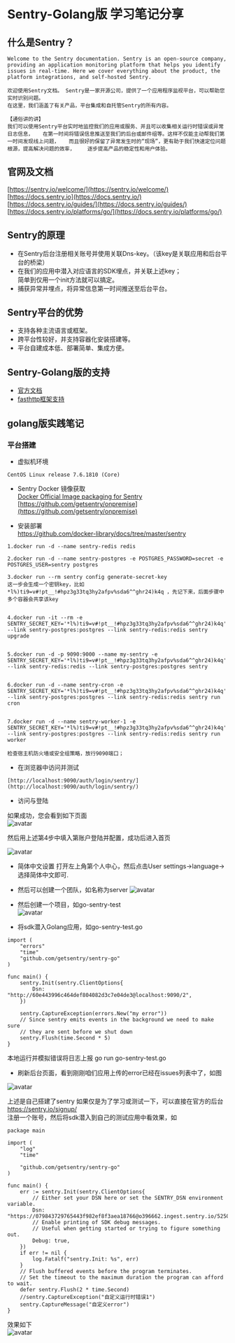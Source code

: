 # Sentry-Golang版 学习笔记分享
## 什么是Sentry？
```
Welcome to the Sentry documentation. Sentry is an open-source company,   
providing an application monitoring platform that helps you identify    
issues in real-time. Here we cover everything about the product, the    platform integrations, and self-hosted Sentry.    

欢迎使用Sentry文档。 Sentry是一家开源公司，提供了一个应用程序监视平台，可以帮助您实时识别问题。  
在这里，我们涵盖了有关产品，平台集成和自托管Sentry的所有内容。

【通俗讲的讲】
我们可以使用Sentry平台实时地监控我们的应用或服务、并且可以收集相关运行时错误或异常日志信息，   在第一时间将错误信息推送至我们的后台或邮件组等。这样不仅能主动帮我们第一时间发现线上问题，   而且很好的保留了异常发生时的“现场”，更有助于我们快速定位问题根源，提高解决问题的效率，    逐步提高产品的稳定性和用户体验。        
```

## 官网及文档
[https://sentry.io/welcome/](https://sentry.io/welcome/)  
[https://docs.sentry.io](https://docs.sentry.io/)  
[https://docs.sentry.io/guides/](https://docs.sentry.io/guides/)   
[https://docs.sentry.io/platforms/go/](https://docs.sentry.io/platforms/go/)    


## Sentry的原理
- 在Sentry后台注册相关账号并使用关联Dns-key。（该key是关联应用和后台平台的桥梁）  
- 在我们的应用中潜入对应语言的SDK埋点，并关联上述key；    
  简单到仅用一个init方法就可以搞定。 
- 捕获异常并埋点，将异常信息第一时间推送至后台平台。  


## Sentry平台的优势
- 支持各种主流语言或框架。
- 跨平台性较好，并支持容器化安装搭建等。
- 平台自建成本低、部署简单、集成方便。   


## Sentry-Golang版的支持
- [官方文档](https://docs.sentry.io/platforms/go/)
- [fasthttp框架支持](https://docs.sentry.io/platforms/go/fasthttp/)   

## golang版实践笔记
### 平台搭建
- 虚拟机环境
```
CentOS Linux release 7.6.1810 (Core)
```
- Sentry Docker 镜像获取    
[Docker Official Image packaging for Sentry](https://github.com/getsentry/docker-sentry)  
[https://github.com/getsentry/onpremise](https://github.com/getsentry/onpremise)


- 安装部署  
https://github.com/docker-library/docs/tree/master/sentry  
```
1.docker run -d --name sentry-redis redis

2.docker run -d --name sentry-postgres -e POSTGRES_PASSWORD=secret -e POSTGRES_USER=sentry postgres

3.docker run --rm sentry config generate-secret-key
这一步会生成一个密钥key，比如 *l%)ti9=v#!pt__!#hpz3g33tq3hy2afpv%sda6^^ghr24)k4q ，先记下来，后面步骤中多个容器会共享该key 


4.docker run -it --rm -e SENTRY_SECRET_KEY='*l%)ti9=v#!pt__!#hpz3g33tq3hy2afpv%sda6^^ghr24)k4q' --link sentry-postgres:postgres --link sentry-redis:redis sentry upgrade


5.docker run -d -p 9090:9000 --name my-sentry -e SENTRY_SECRET_KEY='*l%)ti9=v#!pt__!#hpz3g33tq3hy2afpv%sda6^^ghr24)k4q' --link sentry-redis:redis --link sentry-postgres:postgres sentry


6.docker run -d --name sentry-cron -e SENTRY_SECRET_KEY='*l%)ti9=v#!pt__!#hpz3g33tq3hy2afpv%sda6^^ghr24)k4q' --link sentry-postgres:postgres --link sentry-redis:redis sentry run cron


7.docker run -d --name sentry-worker-1 -e SENTRY_SECRET_KEY='*l%)ti9=v#!pt__!#hpz3g33tq3hy2afpv%sda6^^ghr24)k4q' --link sentry-postgres:postgres --link sentry-redis:redis sentry run worker

检查宿主机防火墙或安全组策略，放行9090端口；

```
- 在浏览器中访问并测试
```
[http://localhost:9090/auth/login/sentry/](http://localhost:9090/auth/login/sentry/)
```

- 访问与登陆  

如果成功，您会看到如下页面      
![avatar](https://github.com/jordy1024/tool-guide/blob/master/sentry/images/access-succ.png?raw=true)  

然后用上述第4步中填入第账户登陆并配置，成功后进入首页    

![avatar](https://github.com/jordy1024/tool-guide/blob/master/sentry/images/sentry-login-index.png?raw=true)



- 简体中文设置
打开左上角第个人中心，然后点击User settings->language-> 选择简体中文即可.

- 然后可以创建一个团队，如名称为server 
![avatar](https://github.com/jordy1024/tool-guide/blob/master/sentry/images/create-team.png?raw=true)


- 然后创建一个项目，如go-sentry-test    
![avatar](https://github.com/jordy1024/tool-guide/blob/master/sentry/images/create-project2.png?raw=true)



- 将sdk潜入Golang应用，如go-sentry-test.go  
```
import (
	"errors"
	"time"
	"github.com/getsentry/sentry-go"
)

func main() {
	sentry.Init(sentry.ClientOptions{
		Dsn: "http://60e443996c464def804082d3c7e04de3@localhost:9090/2",
	})

	sentry.CaptureException(errors.New("my error"))
	// Since sentry emits events in the background we need to make sure
	// they are sent before we shut down
	sentry.Flush(time.Second * 5)
}
```
 
本地运行并模拟错误将日志上报
go run go-sentry-test.go 

- 刷新后台页面，看到刚刚咱们应用上传的error已经在issues列表中了，如图  

![avatar](https://github.com/jordy1024/tool-guide/blob/master/sentry/images/sentry-issues-upload.png?raw=true)



上述是自己搭建了sentry
如果仅是为了学习或测试一下，可以直接在官方的后台
https://sentry.io/signup/  
注册一个账号，然后将sdk潜入到自己的测试应用中看效果，如
```
package main

import (
    "log"
    "time"

    "github.com/getsentry/sentry-go"
)

func main() {
    err := sentry.Init(sentry.ClientOptions{
        // Either set your DSN here or set the SENTRY_DSN environment variable.
        Dsn: "https://079843729765443f982ef8f3aea18766@o396662.ingest.sentry.io/5250281",
        // Enable printing of SDK debug messages.
        // Useful when getting started or trying to figure something out.
        Debug: true,
    })
    if err != nil {
        log.Fatalf("sentry.Init: %s", err)
    }
    // Flush buffered events before the program terminates.
    // Set the timeout to the maximum duration the program can afford to wait.
    defer sentry.Flush(2 * time.Second)
    //sentry.CaptureException("自定义运行时错误1")
    sentry.CaptureMessage("自定义error")
}
```
效果如下   
![avatar](https://github.com/jordy1024/tool-guide/blob/master/sentry/images/cloud-admin-go-test.png?raw=true)  



